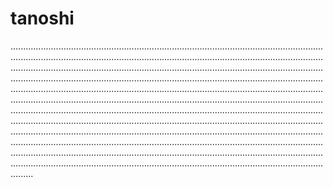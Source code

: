 # tanoshi
.........................................................................................................................................................................................................................................................................................................................................................................................................................................................................................................................................................................................................................................................................................................................................................................................................................................................................................................................................................................................................................................................................................................................................................................................................................................................................................................................................................................................................................................................................................................................................................
